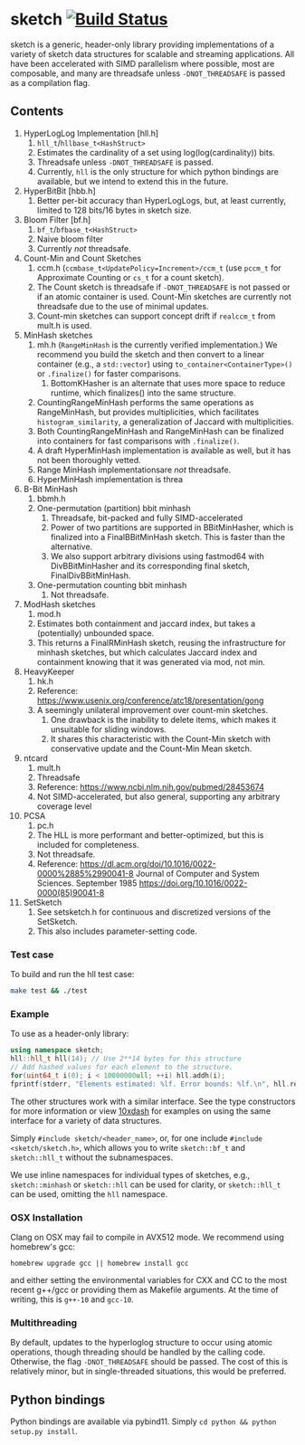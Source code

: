 # sketch [![Build Status](https://travis-ci.com/dnbaker/sketch.svg?branch=master)](https://travis-ci.com/dnbaker/sketch)
sketch is a generic, header-only library providing implementations of a variety of sketch data structures for scalable and streaming applications.
All have been accelerated with SIMD parallelism where possible, most are composable, and many are threadsafe unless `-DNOT_THREADSAFE` is passed as a compilation flag.

## Contents
1. HyperLogLog Implementation [hll.h]
    1. `hll_t`/`hllbase_t<HashStruct>`
    2. Estimates the cardinality of a set using log(log(cardinality)) bits.
    3. Threadsafe unless `-DNOT_THREADSAFE` is passed.
    4. Currently, `hll` is the only structure for which python bindings are available, but we intend to extend this in the future.
2. HyperBitBit [hbb.h]
    1. Better per-bit accuracy than HyperLogLogs, but, at least currently, limited to 128 bits/16 bytes in sketch size.
3. Bloom Filter [bf.h]
    1. `bf_t`/`bfbase_t<HashStruct>`
    2. Naive bloom filter
    3. Currently *not* threadsafe.
4. Count-Min and Count Sketches
    1. ccm.h (`ccmbase_t<UpdatePolicy=Increment>/ccm_t`  (use `pccm_t` for Approximate Counting or `cs_t` for a count sketch).
    2. The Count sketch is threadsafe if `-DNOT_THREADSAFE` is not passed or if an atomic container is used. Count-Min sketches are currently not threadsafe due to the use of minimal updates.
    3. Count-min sketches can support concept drift if `realccm_t` from mult.h is used.
5. MinHash sketches
    1. mh.h (`RangeMinHash` is the currently verified implementation.) We recommend you build the sketch and then convert to a linear container (e.g., a `std::vector`) using `to_container<ContainerType>()` or `.finalize()` for faster comparisons.
        1. BottomKHasher is an alternate that uses more space to reduce runtime, which finalizes() into the same structure.
    2. CountingRangeMinHash performs the same operations as RangeMinHash, but provides multiplicities, which facilitates `histogram_similarity`, a generalization of Jaccard with multiplicities.
    3. Both CountingRangeMinHash and RangeMinHash can be finalized into containers for fast comparisons with `.finalize()`.
    3. A draft HyperMinHash implementation is available as well, but it has not been thoroughly vetted.
    4. Range MinHash implementationsare *not* threadsafe.
    5. HyperMinHash implementation is threa
6. B-Bit MinHash
    1. bbmh.h
    2. One-permutation (partition) bbit minhash
        1. Threadsafe, bit-packed and fully SIMD-accelerated
        2. Power of two partitions are supported in BBitMinHasher, which is finalized into a FinalBBitMinHash sketch. This is faster than the alternative.
        3. We also support arbitrary divisions using fastmod64 with DivBBitMinHasher and its corresponding final sketch, FinalDivBBitMinHash.
    3. One-permutation counting bbit minhash
        1. Not threadsafe.
7. ModHash sketches
    1. mod.h
    2. Estimates both containment and jaccard index, but takes a (potentially) unbounded space.
    3. This returns a FinalRMinHash sketch, reusing the infrastructure for minhash sketches,
       but which calculates Jaccard index and containment knowing that it was generated via mod, not min.
8. HeavyKeeper
    1. hk.h
    3. Reference: https://www.usenix.org/conference/atc18/presentation/gong
    4. A seemingly unilateral improvement over count-min sketches.
        1. One drawback is the inability to delete items, which makes it unsuitable for sliding windows.
        2. It shares this characteristic with the Count-Min sketch with conservative update and the Count-Min Mean sketch.
9. ntcard
    1. mult.h
    2. Threadsafe
    3. Reference: https://www.ncbi.nlm.nih.gov/pubmed/28453674
    4. Not SIMD-accelerated, but also general, supporting any arbitrary coverage level
10. PCSA
    1. pc.h
    2. The HLL is more performant and better-optimized, but this is included for completeness.
    3. Not threadsafe.
    1. Reference: https://dl.acm.org/doi/10.1016/0022-0000%2885%2990041-8
       Journal of Computer and System Sciences.
       September 1985 https://doi.org/10.1016/0022-0000(85)90041-8
11. SetSketch
    1. See setsketch.h for continuous and discretized versions of the SetSketch.
    2. This also includes parameter-setting code.

### Test case
To build and run the hll test case:

```bash
make test && ./test
```

### Example
To use as a header-only library:

```c++
using namespace sketch;
hll::hll_t hll(14); // Use 2**14 bytes for this structure
// Add hashed values for each element to the structure.
for(uint64_t i(0); i < 10000000ull; ++i) hll.addh(i);
fprintf(stderr, "Elements estimated: %lf. Error bounds: %lf.\n", hll.report(), hll.est_err());
```


The other structures work with a similar interface. See the type constructors for more information or view [10xdash](https://github.com/dnbaker/10xdash) for examples on using the
same interface for a variety of data structures.

Simply `#include sketch/<header_name>`, or, for one include `#include <sketch/sketch.h>`,
which allows you to write `sketch::bf_t` and `sketch::hll_t` without the subnamespaces.

We use inline namespaces for individual types of sketches, e.g., `sketch::minhash` or `sketch::hll` can be used for clarity, or `sketch::hll_t` can be used, omitting the `hll` namespace.

### OSX Installation
Clang on OSX may fail to compile in AVX512 mode. We recommend using homebrew's gcc:

```
homebrew upgrade gcc || homebrew install gcc
```
and either setting the environmental variables for CXX and CC to the most recent g++/gcc or providing them as Makefile arguments.
At the time of writing, this is `g++-10` and `gcc-10`.

### Multithreading
By default, updates to the hyperloglog structure to occur using atomic operations, though threading should be handled by the calling code. Otherwise, the flag `-DNOT_THREADSAFE` should be passed. The cost of this is relatively minor, but in single-threaded situations, this would be preferred.

## Python bindings
Python bindings are available via pybind11. Simply `cd python && python setup.py install`.


